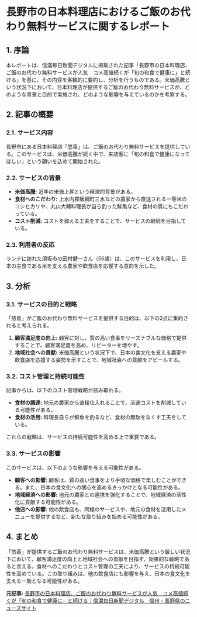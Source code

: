 # 長野市の日本料理店におけるご飯のお代わり無料サービスに関するレポート

## 1. 序論

本レポートは、信濃毎日新聞デジタルに掲載された記事「長野市の日本料理店、ご飯のお代わり無料サービスが人気　コメ高値続くが「旬の和食で健康に」と続ける」を基に、その内容を客観的に要約し、分析を行うものである。米価高騰という状況下において、日本料理店が提供するご飯のお代わり無料サービスが、どのような背景と目的で実施され、どのような影響を与えているのかを考察する。

## 2. 記事の概要

### 2.1. サービス内容

長野市にある日本料理店「悠善」は、ご飯のお代わり無料サービスを提供している。このサービスは、米価高騰が続く中で、来店客に「旬の和食で健康になってほしい」という願いを込めて開始された。

### 2.2. サービスの背景

* **米価高騰:** 近年の米価上昇という経済的背景がある。
* **食材へのこだわり:** 上水内郡飯綱町三水などの農家から直送される一等米のコシヒカリや、丸山大輔料理長が自ら釣った鮮魚など、食材の質にもこだわっている。
* **コスト削減:** コストを抑える工夫をすることで、サービスの継続を目指している。

### 2.3. 利用者の反応

ランチに訪れた須坂市の田村健一さん（56歳）は、このサービスを利用し、日本の主食である米を支える農家や飲食店を応援する意向を示した。

## 3. 分析

### 3.1. サービスの目的と戦略

「悠善」がご飯のお代わり無料サービスを提供する目的は、以下の2点に集約されると考えられる。

1. **顧客満足度の向上:** 顧客に対し、質の高い食事をリーズナブルな価格で提供することで、顧客満足度を高め、リピーターを増やす。
2. **地域社会への貢献:** 米価高騰という状況下で、日本の食文化を支える農家や飲食店を応援する姿勢を示すことで、地域社会への貢献をアピールする。

### 3.2. コスト管理と持続可能性

記事からは、以下のコスト管理戦略が読み取れる。

* **食材の調達:** 地元の農家から直接仕入れることで、流通コストを削減している可能性がある。
* **食材の活用:** 料理長自らが鮮魚を釣るなど、食材の無駄をなくす工夫をしている。

これらの戦略は、サービスの持続可能性を高める上で重要である。

### 3.3. サービスの影響

このサービスは、以下のような影響を与える可能性がある。

* **顧客への影響:** 顧客は、質の高い食事をより手頃な価格で楽しむことができる。また、日本の食文化への関心を高めるきっかけとなる可能性がある。
* **地域経済への影響:** 地元の農家との連携を強化することで、地域経済の活性化に貢献する可能性がある。
* **他店への影響:** 他の飲食店も、同様のサービスや、地元の食材を活用したメニューを提供するなど、新たな取り組みを始める可能性がある。

## 4. まとめ

「悠善」が提供するご飯のお代わり無料サービスは、米価高騰という厳しい状況下において、顧客満足度の向上と地域社会への貢献を目指す、効果的な戦略であると言える。食材へのこだわりとコスト管理の工夫により、サービスの持続可能性を高めている。この取り組みは、他の飲食店にも影響を与え、日本の食文化を支える一助となる可能性がある。



**元記事:** [長野市の日本料理店、ご飯のお代わり無料サービスが人気　コメ高値続くが「旬の和食で健康に」と続ける｜信濃毎日新聞デジタル　信州・長野県のニュースサイト](https://www.shinmai.co.jp/news/article/CNTS2025042100671)